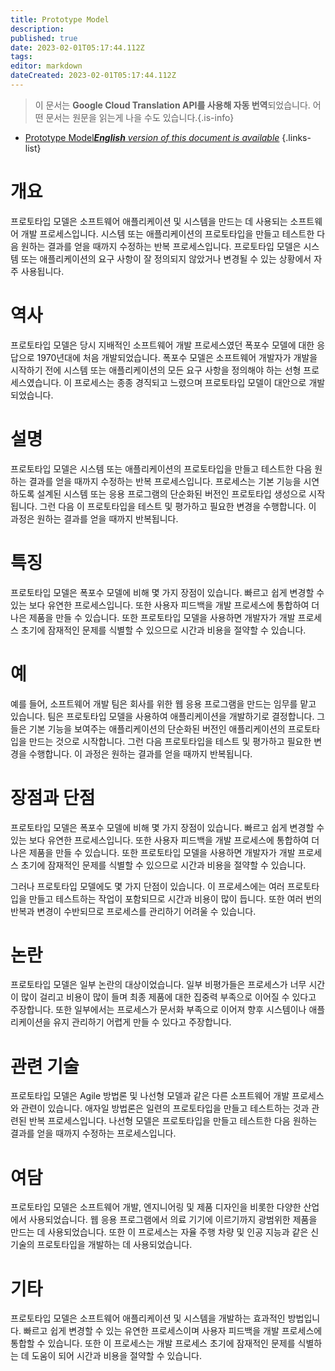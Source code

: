 ```yaml
---
title: Prototype Model
description: 
published: true
date: 2023-02-01T05:17:44.112Z
tags: 
editor: markdown
dateCreated: 2023-02-01T05:17:44.112Z
---
```


> 이 문서는 **Google Cloud Translation API를 사용해 자동 번역**되었습니다.
어떤 문서는 원문을 읽는게 나을 수도 있습니다.{.is-info}

- [Prototype Model***English** version of this document is available*](/en/Knowledge-base/Dictionary/prototype-model)
{.links-list}


# 개요
프로토타입 모델은 소프트웨어 애플리케이션 및 시스템을 만드는 데 사용되는 소프트웨어 개발 프로세스입니다. 시스템 또는 애플리케이션의 프로토타입을 만들고 테스트한 다음 원하는 결과를 얻을 때까지 수정하는 반복 프로세스입니다. 프로토타입 모델은 시스템 또는 애플리케이션의 요구 사항이 잘 정의되지 않았거나 변경될 수 있는 상황에서 자주 사용됩니다.

# 역사
프로토타입 모델은 당시 지배적인 소프트웨어 개발 프로세스였던 폭포수 모델에 대한 응답으로 1970년대에 처음 개발되었습니다. 폭포수 모델은 소프트웨어 개발자가 개발을 시작하기 전에 시스템 또는 애플리케이션의 모든 요구 사항을 정의해야 하는 선형 프로세스였습니다. 이 프로세스는 종종 경직되고 느렸으며 프로토타입 모델이 대안으로 개발되었습니다.

# 설명
프로토타입 모델은 시스템 또는 애플리케이션의 프로토타입을 만들고 테스트한 다음 원하는 결과를 얻을 때까지 수정하는 반복 프로세스입니다. 프로세스는 기본 기능을 시연하도록 설계된 시스템 또는 응용 프로그램의 단순화된 버전인 프로토타입 생성으로 시작됩니다. 그런 다음 이 프로토타입을 테스트 및 평가하고 필요한 변경을 수행합니다. 이 과정은 원하는 결과를 얻을 때까지 반복됩니다.

# 특징
프로토타입 모델은 폭포수 모델에 비해 몇 가지 장점이 있습니다. 빠르고 쉽게 변경할 수 있는 보다 유연한 프로세스입니다. 또한 사용자 피드백을 개발 프로세스에 통합하여 더 나은 제품을 만들 수 있습니다. 또한 프로토타입 모델을 사용하면 개발자가 개발 프로세스 초기에 잠재적인 문제를 식별할 수 있으므로 시간과 비용을 절약할 수 있습니다.

# 예
예를 들어, 소프트웨어 개발 팀은 회사를 위한 웹 응용 프로그램을 만드는 임무를 맡고 있습니다. 팀은 프로토타입 모델을 사용하여 애플리케이션을 개발하기로 결정합니다. 그들은 기본 기능을 보여주는 애플리케이션의 단순화된 버전인 애플리케이션의 프로토타입을 만드는 것으로 시작합니다. 그런 다음 프로토타입을 테스트 및 평가하고 필요한 변경을 수행합니다. 이 과정은 원하는 결과를 얻을 때까지 반복됩니다.

# 장점과 단점
프로토타입 모델은 폭포수 모델에 비해 몇 가지 장점이 있습니다. 빠르고 쉽게 변경할 수 있는 보다 유연한 프로세스입니다. 또한 사용자 피드백을 개발 프로세스에 통합하여 더 나은 제품을 만들 수 있습니다. 또한 프로토타입 모델을 사용하면 개발자가 개발 프로세스 초기에 잠재적인 문제를 식별할 수 있으므로 시간과 비용을 절약할 수 있습니다.

그러나 프로토타입 모델에도 몇 가지 단점이 있습니다. 이 프로세스에는 여러 프로토타입을 만들고 테스트하는 작업이 포함되므로 시간과 비용이 많이 듭니다. 또한 여러 번의 반복과 변경이 수반되므로 프로세스를 관리하기 어려울 수 있습니다.

# 논란
프로토타입 모델은 일부 논란의 대상이었습니다. 일부 비평가들은 프로세스가 너무 시간이 많이 걸리고 비용이 많이 들며 최종 제품에 대한 집중력 부족으로 이어질 수 있다고 주장합니다. 또한 일부에서는 프로세스가 문서화 부족으로 이어져 향후 시스템이나 애플리케이션을 유지 관리하기 어렵게 만들 수 있다고 주장합니다.

# 관련 기술
프로토타입 모델은 Agile 방법론 및 나선형 모델과 같은 다른 소프트웨어 개발 프로세스와 관련이 있습니다. 애자일 방법론은 일련의 프로토타입을 만들고 테스트하는 것과 관련된 반복 프로세스입니다. 나선형 모델은 프로토타입을 만들고 테스트한 다음 원하는 결과를 얻을 때까지 수정하는 프로세스입니다.

# 여담
프로토타입 모델은 소프트웨어 개발, 엔지니어링 및 제품 디자인을 비롯한 다양한 산업에서 사용되었습니다. 웹 응용 프로그램에서 의료 기기에 이르기까지 광범위한 제품을 만드는 데 사용되었습니다. 또한 이 프로세스는 자율 주행 차량 및 인공 지능과 같은 신기술의 프로토타입을 개발하는 데 사용되었습니다.

# 기타
프로토타입 모델은 소프트웨어 애플리케이션 및 시스템을 개발하는 효과적인 방법입니다. 빠르고 쉽게 변경할 수 있는 유연한 프로세스이며 사용자 피드백을 개발 프로세스에 통합할 수 있습니다. 또한 이 프로세스는 개발 프로세스 초기에 잠재적인 문제를 식별하는 데 도움이 되어 시간과 비용을 절약할 수 있습니다.